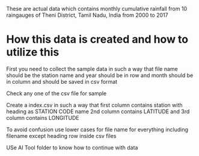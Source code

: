 These are actual data which contains monthly cumulative rainfall from 10 raingauges of Theni District, Tamil Nadu, India from 2000 to 2017
<h1>How this data is created and how to utilize this</h1>
<p>First you need to collect the sample data in such a way that file name should be the station name and year should be in row and month should be in column and should be saved in csv format</p>
<p> Check any one of the csv file for sample</p>
<p>Create a index.csv in such a way that first column contains station with heading as STATION CODE name 2nd column contains LATITUDE and 3rd column contains LONGITUDE</p>
<p>To avoid confusion use lower cases for file name for everything including filename  except heading row inside csv files</p>
<p>USe AI Tool folder to know how to continue with data </p>

